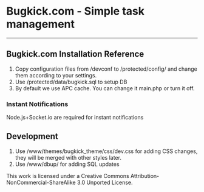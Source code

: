 # Bugkick.com - Simple task management

----------

## Bugkick.com Installation Reference

1. Copy configuration files from /devconf to /protected/config/ and change them according to your settings.
2. Use /protected/data/bugkick.sql to setup DB
3. By default we use APC cache. You can change it main.php or turn it off.

### Instant Notifications

Node.js+Socket.io are required for instant notifications

## Development

1. Use /www/themes/bugkick_theme/css/dev.css for adding CSS changes, they will be merged with other styles later.
2. Use /www/dbup/ for adding SQL updates




This work is licensed under a Creative Commons Attribution-NonCommercial-ShareAlike 3.0 Unported License.
